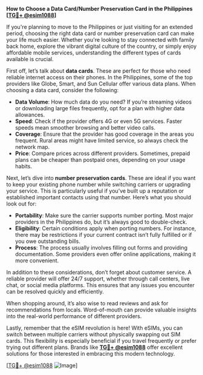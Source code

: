 **How to Choose a Data Card/Number Preservation Card in the Philippines [[TG💪+ @esim1088](https://t.me/s/esim1088)]**

If you're planning to move to the Philippines or just visiting for an extended period, choosing the right data card or number preservation card can make your life much easier. Whether you're looking to stay connected with family back home, explore the vibrant digital culture of the country, or simply enjoy affordable mobile services, understanding the different types of cards available is crucial.

First off, let’s talk about **data cards**. These are perfect for those who need reliable internet access on their phones. In the Philippines, some of the top providers like Globe, Smart, and Sun Cellular offer various data plans. When choosing a data card, consider the following:

- **Data Volume**: How much data do you need? If you’re streaming videos or downloading large files frequently, opt for a plan with higher data allowances.
- **Speed**: Check if the provider offers 4G or even 5G services. Faster speeds mean smoother browsing and better video calls.
- **Coverage**: Ensure that the provider has good coverage in the areas you frequent. Rural areas might have limited service, so always check the network map.
- **Price**: Compare prices across different providers. Sometimes, prepaid plans can be cheaper than postpaid ones, depending on your usage habits.

Next, let’s dive into **number preservation cards**. These are ideal if you want to keep your existing phone number while switching carriers or upgrading your service. This is particularly useful if you’ve built up a reputation or established important contacts using that number. Here’s what you should look out for:

- **Portability**: Make sure the carrier supports number porting. Most major providers in the Philippines do, but it’s always good to double-check.
- **Eligibility**: Certain conditions apply when porting numbers. For instance, there may be restrictions if your current contract isn’t fully fulfilled or if you owe outstanding bills.
- **Process**: The process usually involves filling out forms and providing documentation. Some providers even offer online applications, making it more convenient.

In addition to these considerations, don’t forget about customer service. A reliable provider will offer 24/7 support, whether through call centers, live chat, or social media platforms. This ensures that any issues you encounter can be resolved quickly and efficiently.

When shopping around, it’s also wise to read reviews and ask for recommendations from locals. Word-of-mouth can provide valuable insights into the real-world performance of different providers.

Lastly, remember that the eSIM revolution is here! With eSIMs, you can switch between multiple carriers without physically swapping out SIM cards. This flexibility is especially beneficial if you travel frequently or prefer trying out different plans. Brands like **[TG💪+ @esim1088](https://t.me/s/esim1088)** offer excellent solutions for those interested in embracing this modern technology.

[[TG💪+ @esim1088](https://t.me/s/esim1088) ![Image](https://i.postimg.cc/Y0z9fWf4/image.png)]
